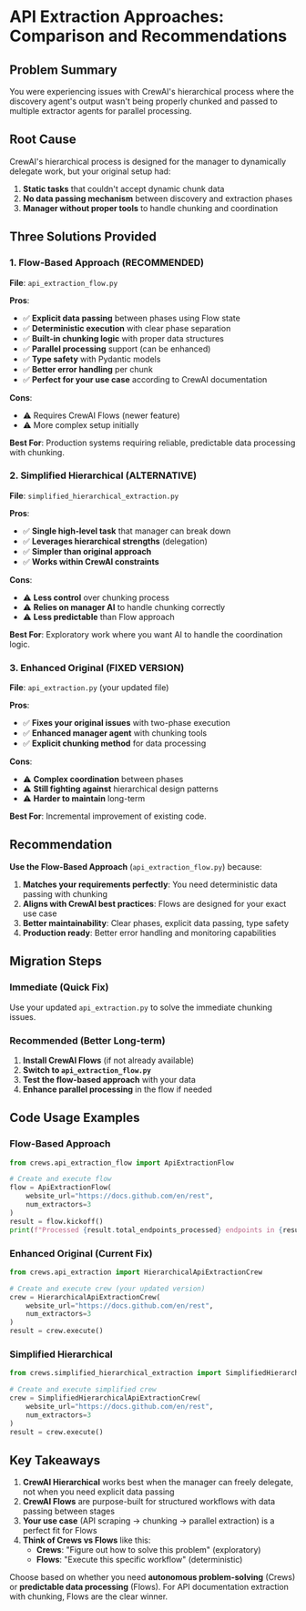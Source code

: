 # API Extraction Approaches: Comparison and Recommendations

## Problem Summary

You were experiencing issues with CrewAI's hierarchical process where the discovery agent's output wasn't being properly chunked and passed to multiple extractor agents for parallel processing.

## Root Cause

CrewAI's hierarchical process is designed for the manager to dynamically delegate work, but your original setup had:
1. **Static tasks** that couldn't accept dynamic chunk data
2. **No data passing mechanism** between discovery and extraction phases
3. **Manager without proper tools** to handle chunking and coordination

## Three Solutions Provided

### 1. Flow-Based Approach (RECOMMENDED)
**File**: `api_extraction_flow.py`

**Pros**:
- ✅ **Explicit data passing** between phases using Flow state
- ✅ **Deterministic execution** with clear phase separation
- ✅ **Built-in chunking logic** with proper data structures
- ✅ **Parallel processing** support (can be enhanced)
- ✅ **Type safety** with Pydantic models
- ✅ **Better error handling** per chunk
- ✅ **Perfect for your use case** according to CrewAI documentation

**Cons**:
- ⚠️ Requires CrewAI Flows (newer feature)
- ⚠️ More complex setup initially

**Best For**: Production systems requiring reliable, predictable data processing with chunking.

### 2. Simplified Hierarchical (ALTERNATIVE)
**File**: `simplified_hierarchical_extraction.py`

**Pros**:
- ✅ **Single high-level task** that manager can break down
- ✅ **Leverages hierarchical strengths** (delegation)
- ✅ **Simpler than original approach**
- ✅ **Works within CrewAI constraints**

**Cons**:
- ⚠️ **Less control** over chunking process
- ⚠️ **Relies on manager AI** to handle chunking correctly
- ⚠️ **Less predictable** than Flow approach

**Best For**: Exploratory work where you want AI to handle the coordination logic.

### 3. Enhanced Original (FIXED VERSION)
**File**: `api_extraction.py` (your updated file)

**Pros**:
- ✅ **Fixes your original issues** with two-phase execution
- ✅ **Enhanced manager agent** with chunking tools
- ✅ **Explicit chunking method** for data processing

**Cons**:
- ⚠️ **Complex coordination** between phases
- ⚠️ **Still fighting against** hierarchical design patterns
- ⚠️ **Harder to maintain** long-term

**Best For**: Incremental improvement of existing code.

## Recommendation

**Use the Flow-Based Approach** (`api_extraction_flow.py`) because:

1. **Matches your requirements perfectly**: You need deterministic data passing with chunking
2. **Aligns with CrewAI best practices**: Flows are designed for your exact use case
3. **Better maintainability**: Clear phases, explicit data passing, type safety
4. **Production ready**: Better error handling and monitoring capabilities

## Migration Steps

### Immediate (Quick Fix)
Use your updated `api_extraction.py` to solve the immediate chunking issues.

### Recommended (Better Long-term)
1. **Install CrewAI Flows** (if not already available)
2. **Switch to `api_extraction_flow.py`**
3. **Test the flow-based approach** with your data
4. **Enhance parallel processing** in the flow if needed

## Code Usage Examples

### Flow-Based Approach
```python
from crews.api_extraction_flow import ApiExtractionFlow

# Create and execute flow
flow = ApiExtractionFlow(
    website_url="https://docs.github.com/en/rest",
    num_extractors=3
)
result = flow.kickoff()
print(f"Processed {result.total_endpoints_processed} endpoints in {result.chunks_processed} chunks")
```

### Enhanced Original (Current Fix)
```python
from crews.api_extraction import HierarchicalApiExtractionCrew

# Create and execute crew (your updated version)
crew = HierarchicalApiExtractionCrew(
    website_url="https://docs.github.com/en/rest",
    num_extractors=3
)
result = crew.execute()
```

### Simplified Hierarchical
```python
from crews.simplified_hierarchical_extraction import SimplifiedHierarchicalApiExtractionCrew

# Create and execute simplified crew
crew = SimplifiedHierarchicalApiExtractionCrew(
    website_url="https://docs.github.com/en/rest",
    num_extractors=3
)
result = crew.execute()
```

## Key Takeaways

1. **CrewAI Hierarchical** works best when the manager can freely delegate, not when you need explicit data passing
2. **CrewAI Flows** are purpose-built for structured workflows with data passing between stages
3. **Your use case** (API scraping → chunking → parallel extraction) is a perfect fit for Flows
4. **Think of Crews vs Flows** like this:
   - **Crews**: "Figure out how to solve this problem" (exploratory)
   - **Flows**: "Execute this specific workflow" (deterministic)

Choose based on whether you need **autonomous problem-solving** (Crews) or **predictable data processing** (Flows). For API documentation extraction with chunking, Flows are the clear winner.

